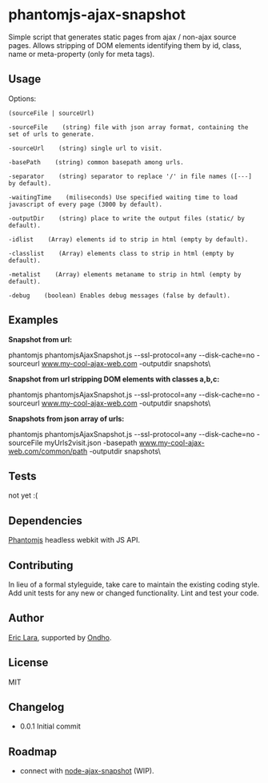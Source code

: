 phantomjs-ajax-snapshot
=======================

Simple script that generates static pages from ajax / non-ajax source pages. Allows stripping of DOM elements identifying them by id, class, name or meta-property (only for meta tags). 

## Usage

  Options:

    (sourceFile | sourceUrl)

    -sourceFile    (string) file with json array format, containing the set of urls to generate.

    -sourceUrl    (string) single url to visit.

    -basePath    (string) common basepath among urls.

    -separator    (string) separator to replace '/' in file names ([---] by default).

    -waitingTime    (miliseconds) Use specified waiting time to load javascript of every page (3000 by default).

    -outputDir    (string) place to write the output files (static/ by default).

    -idlist    (Array) elements id to strip in html (empty by default).

    -classlist    (Array) elements class to strip in html (empty by default).

    -metalist    (Array) elements metaname to strip in html (empty by default).

    -debug    (boolean) Enables debug messages (false by default).

## Examples

**Snapshot from url:**

phantomjs phantomjsAjaxSnapshot.js  --ssl-protocol=any --disk-cache=no -sourceurl www.my-cool-ajax-web.com -outputdir snapshots\


**Snapshot from url stripping DOM elements with classes a,b,c:**

phantomjs phantomjsAjaxSnapshot.js  --ssl-protocol=any --disk-cache=no -sourceurl www.my-cool-ajax-web.com -outputdir snapshots\


**Snapshots from json array of urls:**

phantomjs phantomjsAjaxSnapshot.js  --ssl-protocol=any --disk-cache=no -sourceFile myUrls2visit.json -basepath www.my-cool-ajax-web.com/common/path -outputdir snapshots\


## Tests

  not yet :(

## Dependencies

  [Phantomjs](http://phantomjs.org/ "Phantomjs' Homepage") headless webkit with JS API.

## Contributing

In lieu of a formal styleguide, take care to maintain the existing coding style.
Add unit tests for any new or changed functionality. Lint and test your code.

## Author

[Eric Lara](https://www.twitter.com/EricLaraAmat), supported by [Ondho](http://www.ondho.com).

## License

  MIT

## Changelog

* 0.0.1 Initial commit

## Roadmap

* connect with [node-ajax-snapshot](https://github.com/ericzon/node-ajax-snapshot) (WIP).


